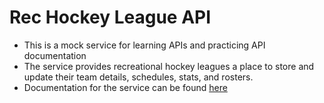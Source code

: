 # Rec Hockey League API

- This is a mock service for learning APIs and practicing API documentation
- The service provides recreational hockey leagues a place to store and update their team details, schedules, stats, and rosters.
- Documentation for the service can be found [here](https://nemethconsulting.github.io/rec-hockey-api)
